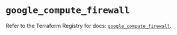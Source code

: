 # `google_compute_firewall`

Refer to the Terraform Registry for docs: [`google_compute_firewall`](https://registry.terraform.io/providers/hashicorp/google-beta/6.34.0/docs/resources/google_compute_firewall).
